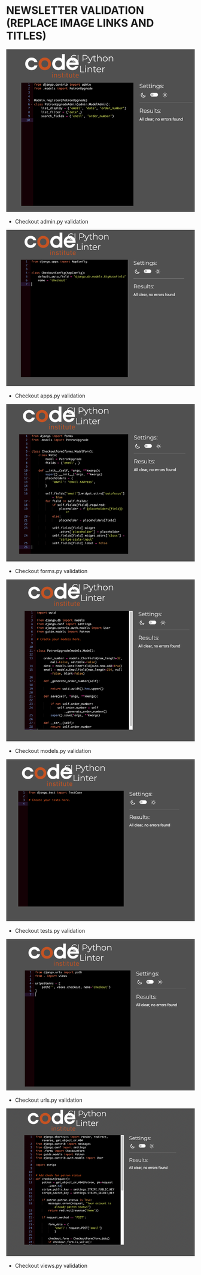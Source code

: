 # NEWSLETTER VALIDATION (REPLACE IMAGE LINKS AND TITLES)

![Checkout admin.py validation](/documentation/testing/testing_images/testing-checkout-admin.png)
- Checkout admin.py validation

![Checkout apps.py validation](/documentation/testing/testing_images/testing-checkout-apps.png)
- Checkout apps.py validation

![Checkout forms.py validation](/documentation/testing/testing_images/testing-checkout-forms.png)
- Checkout forms.py validation

![Checkout models.py validation](/documentation/testing/testing_images/testing-checkout-models.png)
- Checkout models.py validation

![Checkout tests.py validation](/documentation/testing/testing_images/testing-checkout-tests.png)
- Checkout tests.py validation

![Checkout urls.py validation](/documentation/testing/testing_images/testing-checkout-urls.png)
- Checkout urls.py validation

![Checkout views.py validation](/documentation/testing/testing_images/testing-checkout-views.png)
- Checkout views.py validation